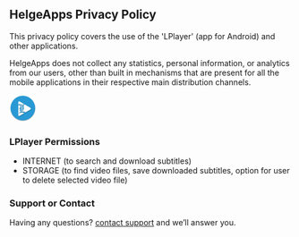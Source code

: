 ## HelgeApps Privacy Policy

This privacy policy covers the use of the 'LPlayer' (app for Android) and other applications.

HelgeApps does not collect any statistics, personal information, or analytics from our users, other than built in mechanisms that are present for all the mobile applications in their respective main distribution channels.

<a href="https://play.google.com/store/apps/details?id=com.helge.lplayer"><img src="ic_launcher.png" alt="LPlayer" class="inline"/></a>

### LPlayer Permissions

- INTERNET (to search and download subtitles)
- STORAGE (to find video files, save downloaded subtitles, option for user to delete selected video file)

### Support or Contact

Having any questions? [contact support](mailto://8helge8@gmail.com) and we’ll answer you.
